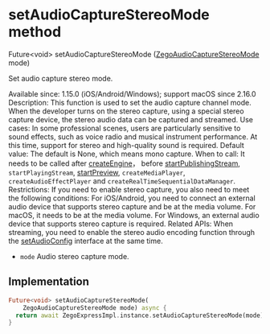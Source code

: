 


# setAudioCaptureStereoMode method








Future&lt;void> setAudioCaptureStereoMode
([ZegoAudioCaptureStereoMode](../../zego_uikit_prebuilt_live_audio_room/ZegoAudioCaptureStereoMode.md) mode)





<p>Set audio capture stereo mode.</p>
<p>Available since: 1.15.0 (iOS/Android/Windows); support macOS since 2.16.0
Description: This function is used to set the audio capture channel mode. When the developer turns on the stereo capture, using a special stereo capture device, the stereo audio data can be captured and streamed.
Use cases: In some professional scenes, users are particularly sensitive to sound effects, such as voice radio and musical instrument performance. At this time, support for stereo and high-quality sound is required.
Default value: The default is None, which means mono capture.
When to call: It needs to be called after <a class="deprecated" href="../../zego_uikit_prebuilt_live_audio_room/ZegoExpressEngine/createEngine.md">createEngine</a>， before <a href="../../zego_uikit_prebuilt_live_audio_room/ZegoExpressEnginePublisher/startPublishingStream.md">startPublishingStream</a>, <code>startPlayingStream</code>, <a href="../../zego_uikit_prebuilt_live_audio_room/ZegoExpressEnginePublisher/startPreview.md">startPreview</a>, <code>createMediaPlayer</code>, <code>createAudioEffectPlayer</code> and <code>createRealTimeSequentialDataManager</code>.
Restrictions: If you need to enable stereo capture, you also need to meet the following conditions: For iOS/Android, you need to connect an external audio device that supports stereo capture and be at the media volume. For macOS, it needs to be at the media volume. For Windows, an external audio device that supports stereo capture is required.
Related APIs: When streaming, you need to enable the stereo audio encoding function through the <a href="../../zego_uikit_prebuilt_live_audio_room/ZegoExpressEnginePublisher/setAudioConfig.md">setAudioConfig</a> interface at the same time.</p>
<ul>
<li><code>mode</code> Audio stereo capture mode.</li>
</ul>



## Implementation

```dart
Future<void> setAudioCaptureStereoMode(
    ZegoAudioCaptureStereoMode mode) async {
  return await ZegoExpressImpl.instance.setAudioCaptureStereoMode(mode);
}
```







